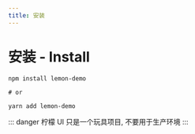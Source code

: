 ```yaml
---
title: 安装
---
```


# 安装 - Install


```shell script
npm install lemon-demo

# or

yarn add lemon-demo
```


::: danger
柠檬 UI 只是一个玩具项目, 不要用于生产环境
:::